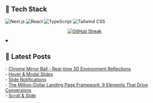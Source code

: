 ## 🚀 Tech Stack

![Next.js](https://img.shields.io/badge/Next.js-000000?style=for-the-badge&logo=next.js&logoColor=white)
![React](https://img.shields.io/badge/React-61DAFB?style=for-the-badge&logo=react&logoColor=black)
![TypeScript](https://img.shields.io/badge/TypeScript-3178C6?style=for-the-badge&logo=typescript&logoColor=white)
![Tailwind CSS](https://img.shields.io/badge/Tailwind_CSS-38B2AC?style=for-the-badge&logo=tailwind-css&logoColor=white)

<div align="center">

[![GitHub Streak](https://github-readme-streak-stats-eight.vercel.app/?user=badger3000&theme=tokyonight)](https://git.io/streak-stats)

</div>

<details open> 
 <summary><h2>📝 Latest Posts</h2></summary>
 <!-- BLOG-POST-LIST:START -->
- <a href="https://www.badger3000.com/codepen/chrome-mirror-ball-real-time-3d-environment-reflections">Chrome Mirror Ball - Real-time 3D Environment Reflections</a>
<br/>
- <a href="https://www.badger3000.com/codepen/hover-and-modal-slides">Hover & Modal Slides</a>
<br/>
- <a href="https://www.badger3000.com/codepen/slide-notifications">Slide Notifications</a>
<br/>
- <a href="https://www.badger3000.com/articles/the-million-dollar-landing-page-framework-9-elements-that-drive-conversions">The Million-Dollar Landing Page Framework: 9 Elements That Drive Conversions</a>
<br/>
- <a href="https://www.badger3000.com/codepen/scroll-and-slide">Scroll & Slide</a>
<!-- BLOG-POST-LIST:END -->
</details>
